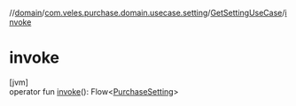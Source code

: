 //[domain](../../../index.md)/[com.veles.purchase.domain.usecase.setting](../index.md)/[GetSettingUseCase](index.md)/[invoke](invoke.md)

# invoke

[jvm]\
operator fun [invoke](invoke.md)(): Flow&lt;[PurchaseSetting](../../com.veles.purchase.domain.model.setting/-purchase-setting/index.md)&gt;
